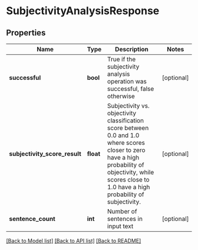 # SubjectivityAnalysisResponse

## Properties
Name | Type | Description | Notes
------------ | ------------- | ------------- | -------------
**successful** | **bool** | True if the subjectivity analysis operation was successful, false otherwise | [optional] 
**subjectivity_score_result** | **float** | Subjectivity vs. objectivity classification score between 0.0 and 1.0 where scores closer to zero have a high probability of objectivity, while scores close to 1.0 have a high probability of subjectivity. | [optional] 
**sentence_count** | **int** | Number of sentences in input text | [optional] 

[[Back to Model list]](../README.md#documentation-for-models) [[Back to API list]](../README.md#documentation-for-api-endpoints) [[Back to README]](../README.md)


